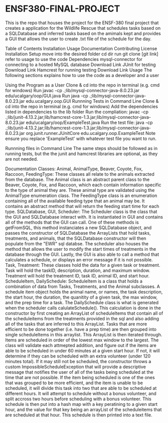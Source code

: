 # ENSF380-FINAL-PROJECT
This is the repo that houses the project for the ENSF-380 final project that creates a application for the Wildlife Rescue that schedules tasks based on a SQLDatabase and inferred tasks based on the amimals kept and provides a GUI that allows the user to create .txt file of the schedule for the day.

Table of Contents
Installation
Usage
Documentation
Contributing
License
Installation
Setup
move into the desired folder cd dir
run git clone [git link]
refer to usage to use the code
Dependencies
mysql-connector for connecting to a hosted MySQL database Download Link
JUnit for testing Download Link
Hamcrest for running testing Download Link
Usage
The following sections explains how to use the code as a developer and a user

Using the Program as a User
Clone & cd into the repo in terminal (e.g. cmd for windows)
Run javac -cp .;lib/mysql-connector-java-8.0.23.jar edu/ucalgary/oop/GUI.java
Run java -cp .;lib/mysql-connector-java-8.0.23.jar edu.ucalgary.oop.GUI
Runnning Tests in Command Line
Clone & cd into the repo in terminal (e.g. cmd for windows)
Add the dependencies listed in dependencies to the lib folder
Run the compliation: javac -cp .;lib/junit-4.13.2.jar;lib/hamcrest-core-1.3.jar;lib/mysql-connector-java-8.0.23.jar edu/ucalgary/oop/ExampleTest.java
Run the test file: java -cp .;lib/junit-4.13.2.jar;lib/hamcrest-core-1.3.jar;lib/mysql-connector-java-8.0.23.jar org.junit.runner.JUnitCore edu.ucalgary.oop.ExampleTest
Note ensure you replace 'ExampleTest' with whatever test file you want to run.

Runnning files in Command Line
The same steps should be followed as in running tests, but the the junit and hamcrest libraries are optional, as they are not needed.

Documentation
Classes:
Animal, AnimalType, Beaver, Coyote, Fox, Raccoon, FeedingType:
These classes all relate to the animals extracted from the database. The Animal class is an abstract parent class to the Beaver, Coyote, Fox, and Raccoon, which each contain information specific to the type of animal they are. These animal type are validated using the AnimalType enumeration class. The FeedingType class is an enumeration containing all of the available feeding type that an animal may be. It contains an abstract method that will return the feeding start time for each type.
SQLDatabase, GUI, Scheduler:
The Scheduler class is the class that the GUI and SQLDatabase interact with. It is instantiated in GUI and contains all of the methods that the GUI can call. One of these methods is getFromSQL, this method instanciates a new SQLDatabase object, and passes the constructor of SQLDatabase the ArrayLists that hold tasks, treatments, and animals, that the SQLDatabase constructor will then populate from the "EWR" sql databse. The scheduler also houses the method that allows the user to modify the start times of treatments in the database through the GUI. Lastly, the GUI is also able to call a method that calculates a schedule, or displays an error message if it is not possible.
Task, Treatment:
These classes hold the data for a given task or treatment. Task will hold the taskID, description, duration, and maximum window. Treatment will hold the treatment ID, task ID, animal ID, and start hour.
ScheduleItem, DailySchedule:
ScheduleItem is a class that holds a combination of data from Tasks, Treatments, and the Animal subclasses. A schedule item object holds the animal name, or names, the task description, the start hour, the duration, the quanitity of a given task, the max window, and the prep time for a task. The DailySchedule class is what is generated when the scheduler calls calulateSchedule(). This calculation is done in the constructor by first creating an ArrayList of scheduleItems that contain all of the scheduleitems from the treatments provided in the sql and also adding all of the tasks that are inferred to this ArrayList. Tasks that are more efficient to be done together (i.e. have a prep time) are then grouped into single scheduleItems in this arraylist. This ArrayList is then iterated through. Items are scheduled in order of the lowest max window to the largest. The class will validate each attmepted addition, and figure out if the items are able to be scheduled in under 60 minutes at a given start hour. If not, it will determine if they can be scheduled with an extra volunteer (under 120 minutes total). If it may still not be scheduled, the constructor throws a custom ImpossibleScheduleException that will provide a descriptive message that notifies the user of all of the tasks being scheduled at the time that are not possible. If the item being scheduled is one of the ones that was grouped to be more efficient, and the item is unable to be scheduled, it will divide this task into two that are able to be scheduled at different hours. It will attempt to schedule without a bonus volunteer, and split accross two hours before scheduling with a bonus volunteer. This schedule is then put into a hash map with a key peratining to a given start hour, and the value for that key being an arrayList of the scheduleitems that are scheduled at that hour. This schedule is then printed into a text file.
